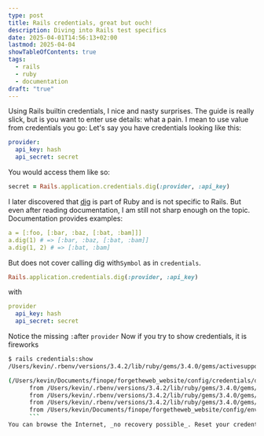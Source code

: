 ```yaml
---
type: post
title: Rails credentials, great but ouch!
description: Diving into Rails test specifics
date: 2025-04-01T14:56:13+02:00
lastmod: 2025-04-04
showTableOfContents: true
tags:
  - rails
  - ruby
  - documentation
draft: "true"
---
```


Using Rails builtin credentials, I nice and nasty surprises.
The guide is really slick, but is you want to enter use details: what a pain.
I mean to use value from credentials you go:
Let's say you have credentials looking like this:
```yaml
provider:
  api_key: hash
  api_secret: secret
  ```
  
You would access them like so:
```ruby
secret = Rails.application.credentials.dig(:provider, :api_key)
```
I later discovered that [dig](https://ruby-doc.org/3.4.1/Array.html#method-i-dig) is part of Ruby and is not specific to Rails. But even after reading documentation, I am still not sharp enough on the topic. Documentation provides examples:
```yaml
a = [:foo, [:bar, :baz, [:bat, :bam]]]
a.dig(1) # => [:bar, :baz, [:bat, :bam]]
a.dig(1, 2) # => [:bat, :bam]
```
But does not cover calling dig with`Symbol` as in `credentials`. 
```ruby
Rails.application.credentials.dig(:provider, :api_key)
```


with

```yaml
provider
  api_key: hash
  api_secret: secret
  ```
  Notice the missing `:`after `provider` 
  Now if you try to show credentials, it is fireworks
  ```sh
  $ rails credentials:show 
/Users/kevin/.rbenv/versions/3.4.2/lib/ruby/gems/3.4.0/gems/activesupport-8.0.2/lib/active_support/encrypted_configuration.rb:123:in 'ActiveSupport::EncryptedConfiguration#deserialize': Invalid YAML in '/Users/kevin/Documents/finope/forgetheweb_website/config/credentials/development.yml.enc'. (ActiveSupport::EncryptedConfiguration::InvalidContentError)

  (/Users/kevin/Documents/finope/forgetheweb_website/config/credentials/development.yml.enc): mapping values are not allowed in this context at line 25 column 10
        from /Users/kevin/.rbenv/versions/3.4.2/lib/ruby/gems/3.4.0/gems/activesupport-8.0.2/lib/active_support/encrypted_configuration.rb:86:in 'ActiveSupport::EncryptedConfiguration#config'
        from /Users/kevin/.rbenv/versions/3.4.2/lib/ruby/gems/3.4.0/gems/activesupport-8.0.2/lib/active_support/encrypted_configuration.rb:113:in 'ActiveSupport::EncryptedConfiguration#options'
        from /Users/kevin/.rbenv/versions/3.4.2/lib/ruby/gems/3.4.0/gems/activesupport-8.0.2/lib/active_support/delegation.rb:186:in 'ActiveSupport::EncryptedConfiguration#method_missing'
        from /Users/kevin/Documents/finope/forgetheweb_website/config/environments/development.rb:84:in 'block in <main>'
        ```
You can browse the Internet, _no recovery possible_. Reset your credentials to a _previous safe state_ and re-edit.